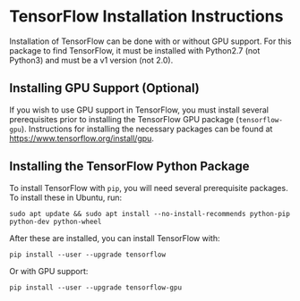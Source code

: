 # TensorFlow Installation Instructions
Installation of TensorFlow can be done with or without GPU support. For this package to find TensorFlow, it must be installed with Python2.7 (not Python3) and must be a v1 version (not 2.0).

## Installing GPU Support (Optional)
If you wish to use GPU support in TensorFlow, you must install several prerequisites prior to installing the TensorFlow GPU package (`tensorflow-gpu`). Instructions for installing the necessary packages can be found at https://www.tensorflow.org/install/gpu.

## Installing the TensorFlow Python Package
To install TensorFlow with `pip`, you will need several prerequisite packages. To install these in Ubuntu, run:

`sudo apt update && sudo apt install --no-install-recommends python-pip python-dev python-wheel`

After these are installed, you can install TensorFlow with:

`pip install --user --upgrade tensorflow`

Or with GPU support:

`pip install --user --upgrade tensorflow-gpu`

